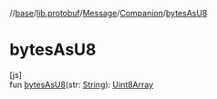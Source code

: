 //[base](../../../../index.md)/[lib.protobuf](../../index.md)/[Message](../index.md)/[Companion](index.md)/[bytesAsU8](bytes-as-u8.md)

# bytesAsU8

[js]\
fun [bytesAsU8](bytes-as-u8.md)(str: [String](https://kotlinlang.org/api/latest/jvm/stdlib/kotlin/-string/index.html)): [Uint8Array](https://kotlinlang.org/api/latest/jvm/stdlib/org.khronos.webgl/-uint8-array/index.html)
